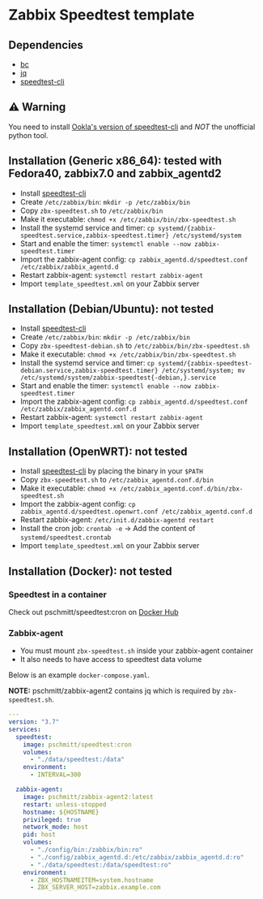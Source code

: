 # Zabbix Speedtest template

## Dependencies

- [bc](https://www.gnu.org/software/bc/manual/html_mono/bc.html)
- [jq](https://stedolan.github.io/jq/)
- [speedtest-cli](https://www.speedtest.net/apps/cli)

## ⚠️ Warning

You need to install [Ookla's version of speedtest-cli](https://www.speedtest.net/apps/cli) and *NOT* the unofficial python tool.

## Installation (Generic x86_64): tested with Fedora40, zabbix7.0 and zabbix_agentd2

- Install [speedtest-cli](https://www.speedtest.net/apps/cli)
- Create `/etc/zabbix/bin`: `mkdir -p /etc/zabbix/bin`
- Copy `zbx-speedtest.sh` to `/etc/zabbix/bin`
- Make it executable: `chmod +x /etc/zabbix/bin/zbx-speedtest.sh`
- Install the systemd service and timer: `cp systemd/{zabbix-speedtest.service,zabbix-speedtest.timer} /etc/systemd/system`
- Start and enable the timer: `systemctl enable --now zabbix-speedtest.timer`
- Import the zabbix-agent config: `cp zabbix_agentd.d/speedtest.conf /etc/zabbix/zabbix_agentd.d`
- Restart zabbix-agent: `systemctl restart zabbix-agent`
- Import `template_speedtest.xml` on your Zabbix server

## Installation (Debian/Ubuntu): not tested

- Install [speedtest-cli](https://www.speedtest.net/apps/cli)
- Create `/etc/zabbix/bin`: `mkdir -p /etc/zabbix/bin`
- Copy `zbx-speedtest-debian.sh` to `/etc/zabbix/bin/zbx-speedtest.sh`
- Make it executable: `chmod +x /etc/zabbix/bin/zbx-speedtest.sh`
- Install the systemd service and timer: `cp systemd/{zabbix-speedtest-debian.service,zabbix-speedtest.timer} /etc/systemd/system; mv /etc/systemd/system/zabbix-speedtest{-debian,}.service`
- Start and enable the timer: `systemctl enable --now zabbix-speedtest.timer`
- Import the zabbix-agent config: `cp zabbix_agentd.d/speedtest.conf /etc/zabbix/zabbix_agentd.conf.d`
- Restart zabbix-agent: `systemctl restart zabbix-agent`
- Import `template_speedtest.xml` on your Zabbix server

## Installation (OpenWRT): not tested

- Install [speedtest-cli](https://www.speedtest.net/apps/cli) by placing the binary in your `$PATH`
- Copy `zbx-speedtest.sh` to `/etc/zabbix_agentd.conf.d/bin`
- Make it executable: `chmod +x /etc/zabbix_agentd.conf.d/bin/zbx-speedtest.sh`
- Import the zabbix-agent config: `cp zabbix_agentd.d/speedtest.openwrt.conf /etc/zabbix_agentd.conf.d`
- Restart zabbix-agent: `/etc/init.d/zabbix-agentd restart`
- Install the cron job: `crontab -e` -> Add the content of `systemd/speedtest.crontab`
- Import `template_speedtest.xml` on your Zabbix server

## Installation (Docker): not tested

###  Speedtest in a container

Check out pschmitt/speedtest:cron on [Docker Hub](https://hub.docker.com/repository/docker/pschmitt/speedtest/general)

### Zabbix-agent 

- You must mount `zbx-speedtest.sh` inside your zabbix-agent container
- It also needs to have access to speedtest data volume

Below is an example `docker-compose.yaml`.

**NOTE:** pschmitt/zabbix-agent2 contains jq which is required by `zbx-speedtest.sh`.

```yaml
---
version: "3.7"
services:
  speedtest:
    image: pschmitt/speedtest:cron
    volumes:
      - "./data/speedtest:/data"
    environment:
      - INTERVAL=300

  zabbix-agent:
    image: pschmitt/zabbix-agent2:latest
    restart: unless-stopped
    hostname: ${HOSTNAME}
    privileged: true
    network_mode: host
    pid: host
    volumes:
      - "./config/bin:/zabbix/bin:ro"
      - "./config/zabbix_agentd.d:/etc/zabbix/zabbix_agentd.d:ro"
      - "./data/speedtest:/data/speedtest:ro"
    environment:
      - ZBX_HOSTNAMEITEM=system.hostname
      - ZBX_SERVER_HOST=zabbix.example.com
```
